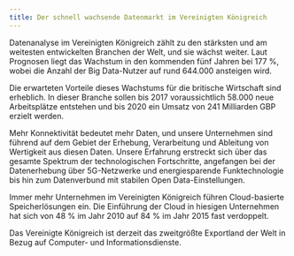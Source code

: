 ```yaml
---
title: Der schnell wachsende Datenmarkt im Vereinigten Königreich
---
```


Datenanalyse im Vereinigten Königreich zählt zu den stärksten und am weitesten entwickelten Branchen der Welt, und sie wächst weiter. Laut Prognosen liegt das Wachstum in den kommenden fünf Jahren bei 177 %, wobei die Anzahl der Big Data-Nutzer auf rund 644.000 ansteigen wird.

Die erwarteten Vorteile dieses Wachstums für die britische Wirtschaft sind erheblich. In dieser Branche sollen bis 2017 voraussichtlich 58.000 neue Arbeitsplätze entstehen und bis 2020 ein Umsatz von 241 Milliarden GBP erzielt werden.

Mehr Konnektivität bedeutet mehr Daten, und unsere Unternehmen sind führend auf dem Gebiet der Erhebung, Verarbeitung und Ableitung von Wertigkeit aus diesen Daten. Unsere Erfahrung erstreckt sich über das gesamte Spektrum der technologischen Fortschritte, angefangen bei der Datenerhebung über 5G-Netzwerke und energiesparende Funktechnologie bis hin zum Datenverbund mit stabilen Open Data-Einstellungen.

Immer mehr Unternehmen im Vereinigten Königreich führen Cloud-basierte Speicherlösungen ein. Die Einführung der Cloud in hiesigen Unternehmen hat sich von 48 % im Jahr 2010 auf 84 % im Jahr 2015 fast verdoppelt.

Das Vereinigte Königreich ist derzeit das zweitgrößte Exportland der Welt in Bezug auf Computer- und Informationsdienste.
